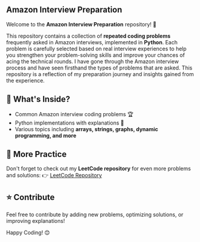 ## Amazon Interview Preparation

Welcome to the **Amazon Interview Preparation** repository! 🚀

This repository contains a collection of **repeated coding problems** frequently asked in Amazon interviews, implemented in **Python**. Each problem is carefully selected based on real interview experiences to help you strengthen your problem-solving skills and improve your chances of acing the technical rounds.
I have gone through the Amazon interview process and have seen firsthand the types of problems that are asked. This repository is a reflection of my preparation journey and insights gained from the experience.

## 📌 What's Inside?
- Common Amazon interview coding problems 🏆
- Python implementations with explanations 🐍
- Various topics including **arrays, strings, graphs, dynamic programming, and more**

## 🔗 More Practice
Don't forget to check out my **LeetCode repository** for even more problems and solutions:
👉 [LeetCode Repository](https://github.com/YassineOUAHMANE/LeetCode)

## ⭐️ Contribute
Feel free to contribute by adding new problems, optimizing solutions, or improving explanations!

Happy Coding! 😊
